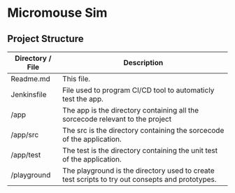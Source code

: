 # Micromouse Sim
## Project Structure
| Directory / File | Description |
|-----------|-------------|
|Readme.md| This file.|
|Jenkinsfile| File used to program CI/CD tool to automaticly test the app.
| /app | The app is the directory containing all the sorcecode relevant to the project|
| /app/src | The src is the directory containing the sorcecode of the application. |
| /app/test | The test is the directory containing the unit test of the application. |
| /playground |The playground is the directory used to create test scripts to try out consepts and prototypes. |
